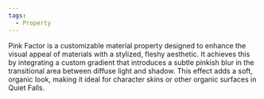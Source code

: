 ```yaml
---
tags:
  - Property
---
```


Pink Factor is a customizable material property designed to enhance the visual appeal of materials with a stylized, fleshy aesthetic. It achieves this by integrating a custom gradient that introduces a subtle pinkish blur in the transitional area between diffuse light and shadow. This effect adds a soft, organic look, making it ideal for character skins or other organic surfaces in Quiet Falls.
